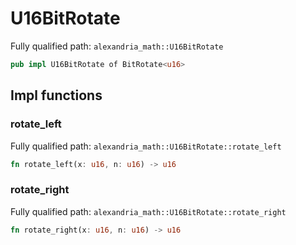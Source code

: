 # U16BitRotate

Fully qualified path: `alexandria_math::U16BitRotate`

```rust
pub impl U16BitRotate of BitRotate<u16>
```

## Impl functions

### rotate_left

Fully qualified path: `alexandria_math::U16BitRotate::rotate_left`

```rust
fn rotate_left(x: u16, n: u16) -> u16
```


### rotate_right

Fully qualified path: `alexandria_math::U16BitRotate::rotate_right`

```rust
fn rotate_right(x: u16, n: u16) -> u16
```


